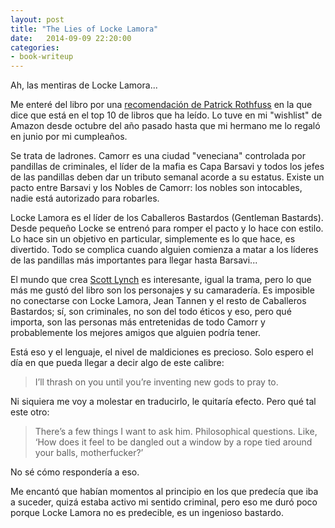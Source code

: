 ```yaml
---
layout: post
title: "The Lies of Locke Lamora"
date:   2014-09-09 22:20:00
categories:
- book-writeup
---
```


Ah, las mentiras de Locke Lamora...

Me enteré del libro por una [recomendación de Patrick Rothfuss](http://www.goodreads.com/review/show/99607064) en la que dice que está en el top 10 de libros que ha leído. Lo tuve en mi "wishlist" de Amazon desde octubre del año pasado hasta que mi hermano me lo regaló en junio por mi cumpleaños.

Se trata de ladrones. Camorr es una ciudad "veneciana" controlada por pandillas de criminales, el líder de la mafia es Capa Barsavi y todos los jefes de las pandillas deben dar un tributo semanal acorde a su estatus. Existe un pacto entre Barsavi y los Nobles de Camorr: los nobles son intocables, nadie está autorizado para robarles.

Locke Lamora es el líder de los Caballeros Bastardos (Gentleman Bastards). Desde pequeño Locke se entrenó para romper el pacto y lo hace con estilo. Lo hace sin un objetivo en particular, simplemente es lo que hace, es divertido. Todo se complica cuando alguien comienza a matar a los líderes de las pandillas más importantes para llegar hasta Barsavi...

El mundo que crea [Scott Lynch](https://twitter.com/scottlynch78) es interesante, igual la trama, pero lo que más me gustó del libro son los personajes y su camaradería. Es imposible no conectarse con Locke Lamora, Jean Tannen y el resto de Caballeros Bastardos; sí, son criminales, no son del todo éticos y eso, pero qué importa, son las personas más entretenidas de todo Camorr y probablemente los mejores amigos que alguien podría tener.

Está eso y el lenguaje, el nivel de maldiciones es precioso. Solo espero el día en que pueda llegar a decir algo de este calibre:

> I’ll thrash on you until you’re inventing new gods to pray to.

Ni siquiera me voy a molestar en traducirlo, le quitaría efecto. Pero qué tal este otro:

> There’s a few things I want to ask him. Philosophical questions. Like, ‘How does it feel to be dangled out a window by a rope tied around your balls, motherfucker?’

No sé cómo respondería a eso.

Me encantó que habían momentos al principio en los que predecía que iba a suceder, quizá estaba activo mi sentido criminal, pero eso me duró poco porque Locke Lamora no es predecible, es un ingenioso bastardo.
